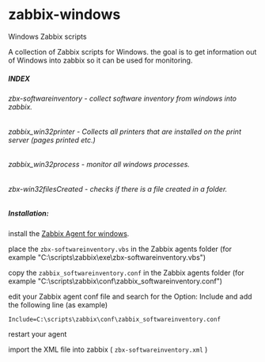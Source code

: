 
# zabbix-windows
Windows Zabbix scripts

A collection of Zabbix scripts for Windows.
the goal is to get information out of Windows into zabbix so it can be used for monitoring.

##### INDEX
###### zbx-softwareinventory - collect software inventory from windows into zabbix.
###### zabbix_win32printer - Collects all printers that are installed on the print server (pages printed etc.)
###### zabbix_win32process - monitor all windows processes.
###### zbx-win32filesCreated - checks if there is a file created in a folder.


##### Installation:
install the [Zabbix Agent for windows](https://www.zabbix.com/documentation/2.0/manual/appendix/install/windows_agent).

place the `zbx-softwareinventory.vbs` in the Zabbix agents folder 
(for example "C:\scripts\zabbix\exe\zbx-softwareinventory.vbs")

copy the `zabbix_softwareinventory.conf` in the Zabbix agents folder 
(for example "C:\scripts\zabbix\conf\zabbix_softwareinventory.conf")

edit your Zabbix agent conf file and search for the Option: Include
and add the following line (as example)
```
Include=C:\scripts\zabbix\conf\zabbix_softwareinventory.conf
```
restart your agent

import the XML file into zabbix ( `zbx-softwareinventory.xml` )


